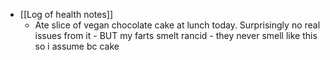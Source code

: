   * [[Log of health notes]]
    * Ate slice of vegan chocolate cake at lunch today. Surprisingly no real issues from it - BUT my farts smelt rancid - they never smell like this so i assume bc cake

